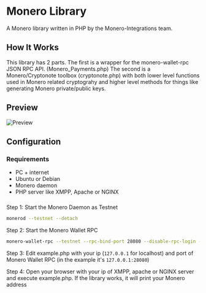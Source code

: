 # Monero Library
A Monero library written in PHP by the Monero-Integrations team.

## How It Works
This library has 2 parts. The first is a wrapper for the monero-wallet-rpc JSON RPC API. (Monero_Payments.php)
The second is a Monero/Cryptonote toolbox (cryptonote.php) with both lower level functions used in Monero related cryptograhy and higher level methods for things like generating Monero private/public keys.

## Preview
![Preview](http://i.imgur.com/fyfRCOS.png)

## Configuration
### Requirements
 - PC + internet
 - Ubuntu or Debian
 - Monero daemon
 - PHP server like XMPP, Apache or NGINX
 
###

Step 1: Start the Monero Daemon as Testnet
```bash
monerod --testnet --detach
```

Step 2: Start the Monero Wallet RPC
```bash
monero-wallet-rpc --testnet --rpc-bind-port 28080 --disable-rpc-login --wallet-file /path/walletfile
```

Step 3: Edit example.php with your ip (`127.0.0.1` for localhost) and port of Monero Wallet RPC (in the example it's `127.0.0.1:28080`)


Step 4: Open your browser with your ip of XMPP, apache or NGINX server and execute example.php. If the library works, it will print your Monero address
